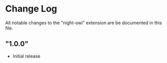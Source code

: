 # Change Log

All notable changes to the "night-owl" extension are be documented in this file.

## "1.0.0"

- Initial release